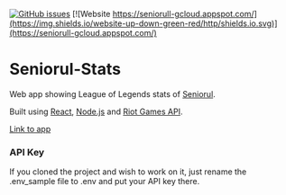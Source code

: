 [![GitHub issues](https://img.shields.io/github/issues/alexghiurau/seniorull-stats.svg)](https://github.com/alexghiurau/seniorull-stats/issues) [![Website https://seniorull-gcloud.appspot.com/](https://img.shields.io/website-up-down-green-red/http/shields.io.svg)](https://seniorull-gcloud.appspot.com/) 

# Seniorul-Stats

Web app showing League of Legends stats of [Seniorul](https://www.youtube.com/user/SeniorCalin).

Built using [React](https://reactjs.org/), [Node.js](https://nodejs.org/en/) and [Riot Games API](https://developer.riotgames.com/).

[Link to app](https://seniorull-gcloud.appspot.com/)

### API Key

If you cloned the project and wish to work on it, just rename the .env_sample file to .env and put your API key there.
